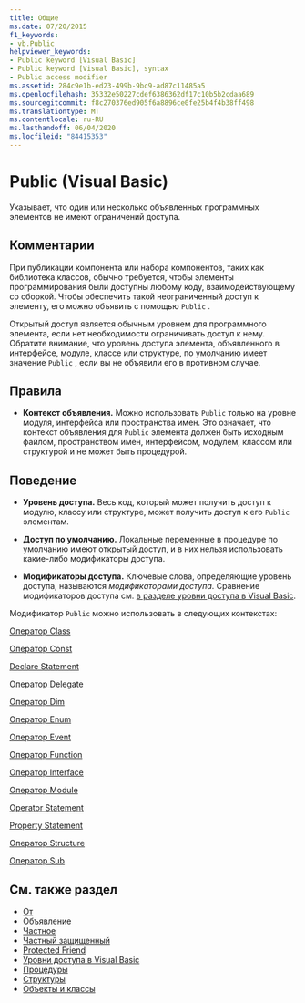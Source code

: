 ```yaml
---
title: Общие
ms.date: 07/20/2015
f1_keywords:
- vb.Public
helpviewer_keywords:
- Public keyword [Visual Basic]
- Public keyword [Visual Basic], syntax
- Public access modifier
ms.assetid: 284c9e1b-ed23-499b-9bc9-ad87c11485a5
ms.openlocfilehash: 35332e50227cdef6386362df17c10b5b2cdaa689
ms.sourcegitcommit: f8c270376ed905f6a8896ce0fe25b4f4b38ff498
ms.translationtype: MT
ms.contentlocale: ru-RU
ms.lasthandoff: 06/04/2020
ms.locfileid: "84415353"
---
```

# <a name="public-visual-basic"></a>Public (Visual Basic)
Указывает, что один или несколько объявленных программных элементов не имеют ограничений доступа.  
  
## <a name="remarks"></a>Комментарии  
 При публикации компонента или набора компонентов, таких как библиотека классов, обычно требуется, чтобы элементы программирования были доступны любому коду, взаимодействующему со сборкой. Чтобы обеспечить такой неограниченный доступ к элементу, его можно объявить с помощью `Public` .  
  
 Открытый доступ является обычным уровнем для программного элемента, если нет необходимости ограничивать доступ к нему. Обратите внимание, что уровень доступа элемента, объявленного в интерфейсе, модуле, классе или структуре, по умолчанию имеет значение `Public` , если вы не объявили его в противном случае.  
  
## <a name="rules"></a>Правила  
  
- **Контекст объявления.** Можно использовать `Public` только на уровне модуля, интерфейса или пространства имен. Это означает, что контекст объявления для `Public` элемента должен быть исходным файлом, пространством имен, интерфейсом, модулем, классом или структурой и не может быть процедурой.  
  
## <a name="behavior"></a>Поведение  
  
- **Уровень доступа.** Весь код, который может получить доступ к модулю, классу или структуре, может получить доступ к его `Public` элементам.  
  
- **Доступ по умолчанию.** Локальные переменные в процедуре по умолчанию имеют открытый доступ, и в них нельзя использовать какие-либо модификаторы доступа.  
  
- **Модификаторы доступа.** Ключевые слова, определяющие уровень доступа, называются *модификаторами доступа*. Сравнение модификаторов доступа см. [в разделе уровни доступа в Visual Basic](../../programming-guide/language-features/declared-elements/access-levels.md).  
  
 Модификатор `Public` можно использовать в следующих контекстах:  
  
 [Оператор Class](../statements/class-statement.md)  
  
 [Оператор Const](../statements/const-statement.md)  
  
 [Declare Statement](../statements/declare-statement.md)  
  
 [Оператор Delegate](../statements/delegate-statement.md)  
  
 [Оператор Dim](../statements/dim-statement.md)  
  
 [Оператор Enum](../statements/enum-statement.md)  
  
 [Оператор Event](../statements/event-statement.md)  
  
 [Оператор Function](../statements/function-statement.md)  
  
 [Оператор Interface](../statements/interface-statement.md)  
  
 [Оператор Module](../statements/module-statement.md)  
  
 [Operator Statement](../statements/operator-statement.md)  
  
 [Property Statement](../statements/property-statement.md)  
  
 [Оператор Structure](../statements/structure-statement.md)  
  
 [Оператор Sub](../statements/sub-statement.md)  
  
## <a name="see-also"></a>См. также раздел

- [От](protected.md)
- [Объявление](friend.md)
- [Частное](private.md)
- [Частный защищенный](private-protected.md)
- [Protected Friend](protected-friend.md)
- [Уровни доступа в Visual Basic](../../programming-guide/language-features/declared-elements/access-levels.md)
- [Процедуры](../../programming-guide/language-features/procedures/index.md)
- [Структуры](../../programming-guide/language-features/data-types/structures.md)
- [Объекты и классы](../../programming-guide/language-features/objects-and-classes/index.md)

